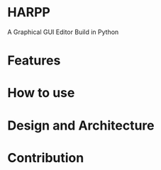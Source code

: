 # HARPP
A Graphical GUI Editor Build in Python

# Features

# How to use

# Design and Architecture

# Contribution

